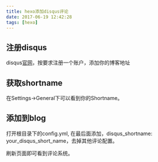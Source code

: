 ```yaml
---
title: hexo添加disqus评论
date: 2017-06-19 12:42:28
tags: [hexo]
---
```

## 注册disqus

disqus[官网](https://disqus.com)，按要求注册一个账户，添加你的博客地址

## 获取shortname

在Settings->General下可以看到你的Shortname。

## 添加到blog

打开根目录下的config.yml, 在最后面添加，disqus_shortname: your_disqus_short_name，去掉其他评论配置。

刷新页面即可看到评论系统。
